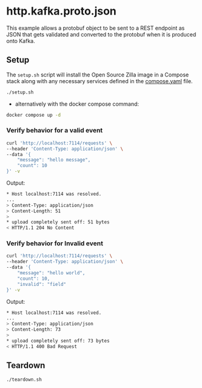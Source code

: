 # http.kafka.proto.json

This example allows a protobuf object to be sent to a REST endpoint as JSON that gets validated and converted to the protobuf when it is produced onto Kafka.

## Setup

The `setup.sh` script will install the Open Source Zilla image in a Compose stack along with any necessary services defined in the [compose.yaml](compose.yaml) file.

```bash
./setup.sh
```

- alternatively with the docker compose command:

```bash
docker compose up -d
```

### Verify behavior for a valid event

```bash
curl 'http://localhost:7114/requests' \
--header 'Content-Type: application/json' \
--data '{
    "message": "hello message",
    "count": 10
}' -v
```

Output:

```bash
* Host localhost:7114 was resolved.
...
> Content-Type: application/json
> Content-Length: 51
>
* upload completely sent off: 51 bytes
< HTTP/1.1 204 No Content
```

### Verify behavior for Invalid event

```bash
curl 'http://localhost:7114/requests' \
--header 'Content-Type: application/json' \
--data '{
    "message": "hello world",
    "count": 10,
    "invalid": "field"
}' -v
```

Output:

```bash
* Host localhost:7114 was resolved.
...
> Content-Type: application/json
> Content-Length: 73
>
* upload completely sent off: 73 bytes
< HTTP/1.1 400 Bad Request
```

## Teardown

```bash
./teardown.sh
```
